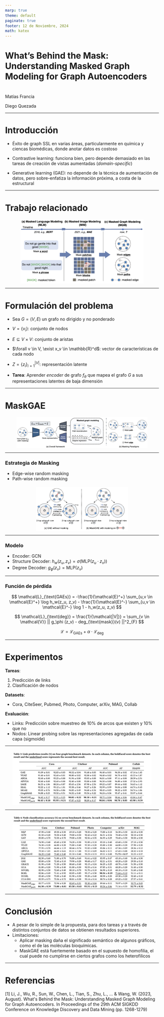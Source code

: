 ```yaml
---
marp: true
theme: default
paginate: true
footer: 12 de Noviembre, 2024
math: katex
---
```


<style>
    
img[alt~="center"] {
  display: block;
  margin: 0 auto;
}

.center-align {
    margin-right: auto !important;
    margin-left: auto !important;
    text-align: center;
}

.right-align {
    text-align: right;
}

.figure-container {
  display: flex;
  justify-content: space-evenly;
  margin: 0 0 0 0;
  padding: 0 0 0 0;
}

</style>

# What’s Behind the Mask: Understanding Masked Graph Modeling for Graph Autoencoders


#
Matías Francia

Diego Quezada

---
# Introducción

<!-- Abstract, introduction -->

- Éxito de graph SSL en varias áreas, particularmente en química y ciencas biomédicas, donde anotar datos es costoso

- Contrastive learning: funciona bien, pero depende demasiado en las tareas de creación de vistas aumentadas (*domain-specific*)

- Generative learning (GAE): no depende de la técnica de aumentación de datos, pero sobre-enfatiza la información próxima, a costa de la estructural

---
# Trabajo relacionado

<div style="display: flex; justify-content: space-around; margin-top: 20px;">
  
  <img src="images/masking_methods.png" alt="Interacciones por usuario (Prueba)" style="width: 80%; height: auto;"/>

</div>

---
# Formulación del problema

- Sea $G = (V, E)$ un grafo no dirigido y no ponderado
- $V = \{ v_i \}$: conjunto de nodos
- $E \subseteq V \times V$: conjunto de aristas
- $\forall v \in V, \exist x_v \in \mathbb{R}^d$: vector de características de cada nodo
- $Z = \{ z_i \}_{i=1}^{|V|}$: representación latente

- **Tarea**: Aprender *encoder* de grafo $f_\theta$ que mapea el grafo $G$ a sus representaciones latentes de baja dimensión


---
# MaskGAE

<div style="display: flex; justify-content: space-around; margin-top: 20px;">
  
  <img src="./images/maskgae.png" alt="Interacciones por usuario (Prueba)" style="width: 85%; height: auto;"/>

</div>

---

### Estrategia de Masking

* Edge-wise random masking
* Path-wise random masking

<div style="display: flex; justify-content: space-around; margin-top: 20px;">
  
  <img src="./images/masking.png" alt="Interacciones por usuario (Prueba)" style="width: 60%; height: auto;"/>

</div>

---

### Modelo

* Encoder: GCN
* Structure Decoder: $h_w(z_u, z_v) = \sigma (\text{MLP}(z_u \cdot z_v))$
* Degree Decoder: $g_\phi(z_v) = \text{MLP}(z_v)$


---

### Función de pérdida

$$
\mathcal{L}_{\text{GAEs}} = -\frac{1}{\mathcal{E}^+} \sum_{u,v \in \mathcal{E}^+} \log h_w(z_u, z_v) - \frac{1}{\mathcal{E}^-} \sum_{u,v \in \mathcal{E}^-} \log 1 -  h_w(z_u, z_v)
$$

$$
\mathcal{L}_{\text{deg}} = \frac{1}{\mathcal{|V|}} = \sum_{v \in \mathcal{V}} || g_\phi (z_v) - deg_{\text{mask}}(v) ||^2_{F}
$$

$$
\mathcal{L} = \mathcal{L}_{\text{GAEs}} + \alpha \cdot \mathcal{L}_{\text{deg}}
$$

---

# Experimentos

**Tareas**:
1. Predicción de links
2. Clasificación de nodos

**Datasets**:
- Cora, CiteSeer, Pubmed, Photo, Computer, arXiv, MAG, Collab

**Evaluación**: 

- Links: Predicción sobre muestreo de 10% de arcos que existen y 10% que no
- Nodos: Linear probing sobre las representaciones agregadas de cada capa (sigmoide)


---

<div style="display: flex; justify-content: space-around; margin-top: 20px;">
  
  <img src="./images/table_3.png" alt="Interacciones por usuario (Prueba)" style="width: 90%; height: auto;"/>

</div>


---

<div style="display: flex; justify-content: space-around; margin-top: 20px;">
  
  <img src="./images/table_4.png" alt="Interacciones por usuario (Prueba)" style="width: 90%; height: auto;"/>

</div>

---

# Conclusión

* A pesar de lo simple de la propuesta, para dos tareas y a través de distintos conjuntos de datos se obtienen resultados superiores.
* Limitaciones:
    * Aplicar masking daña el significado semántico de algunos gráficos, como el de las moléculas bioquímicas.
    * MaskGAE está fuertemente basado en el supuesto de homofilia, el cual puede no cumplirse en ciertos grafos como los heterofilicos


---

# Referencias

[1] Li, J., Wu, R., Sun, W., Chen, L., Tian, S., Zhu, L., ... & Wang, W. (2023, August). What's Behind the Mask: Understanding Masked Graph Modeling for Graph Autoencoders. In Proceedings of the 29th ACM SIGKDD Conference on Knowledge Discovery and Data Mining (pp. 1268-1279)